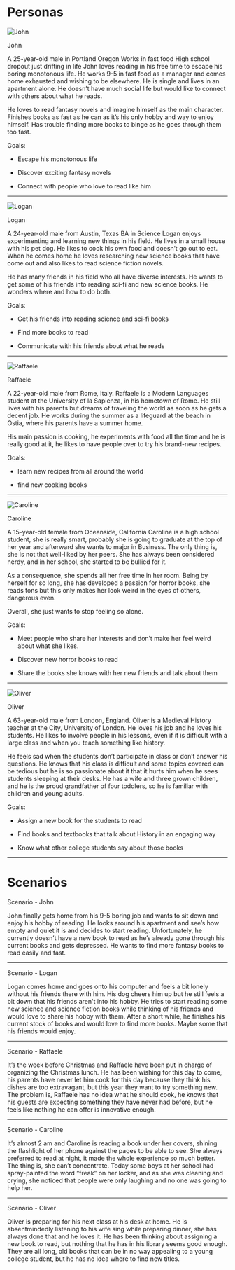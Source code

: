 # Personas

![John](John.jpeg)

John

A 25-year-old male in Portland Oregon
Works in fast food
High school dropout just drifting in life
John loves reading in his free time to escape his boring monotonous life. He works 9-5 in fast
food as a manager and comes home exhausted and wishing to be elsewhere. He is single and
lives in an apartment alone. He doesn’t have much social life but would like to connect with
others about what he reads.

He loves to read fantasy novels and imagine himself as the main character. Finishes books as
fast as he can as it’s his only hobby and way to enjoy himself. Has trouble finding more books to
binge as he goes through them too fast.

Goals:

- Escape his monotonous life

- Discover exciting fantasy novels

- Connect with people who love to read like him


---------------------------------------------------------

![Logan](Logan.jpeg)

Logan

A 24-year-old male from Austin, Texas
BA in Science
Logan enjoys experimenting and learning new things in his field. He lives in a small house with
his pet dog. He likes to cook his own food and doesn’t go out to eat. When he comes home he
loves researching new science books that have come out and also likes to read science fiction
novels.

He has many friends in his field who all have diverse interests. He wants to get some of his
friends into reading sci-fi and new science books. He wonders where and how to do both.

Goals:

- Get his friends into reading science and sci-fi books

- Find more books to read

- Communicate with his friends about what he reads

---------------------------------------------------------

![Raffaele](Raffaele.jpeg)

Raffaele

A 22-year-old male from Rome, Italy.
Raffaele is a Modern Languages student at the University of la Sapienza, in his hometown of
Rome. He still lives with his parents but dreams of traveling the world as soon as he gets a
decent job. He works during the summer as a lifeguard at the beach in Ostia, where his parents
have a summer home.

His main passion is cooking, he experiments with food all the time and he is really good at it, he
likes to have people over to try his brand-new recipes.

Goals:

- learn new recipes from all around the world

- find new cooking books

---------------------------------------------------------

![Caroline](Caroline.jpeg)

Caroline

A 15-year-old female from Oceanside, California
Caroline is a high school student, she is really smart, probably she is going to graduate at the
top of her year and afterward she wants to major in Business.
The only thing is, she is not that well-liked by her peers. She has always been considered nerdy,
and in her school, she started to be bullied for it.

As a consequence, she spends all her free time in her room. Being by herself for so long, she
has developed a passion for horror books, she reads tons but this only makes her look weird in
the eyes of others, dangerous even.

Overall, she just wants to stop feeling so alone.

Goals:

- Meet people who share her interests and don’t make her feel weird about what she likes.

- Discover new horror books to read

- Share the books she knows with her new friends and talk about them

---------------------------------------------------------

![Oliver](Oliver.jpeg)

Oliver

A 63-year-old male from London, England.
Oliver is a Medieval History teacher at the City, University of London. He loves his job and he
loves his students. He likes to involve people in his lessons, even if it is difficult with a large
class and when you teach something like history.

He feels sad when the students don’t participate in class or don’t answer his questions. He
knows that his class is difficult and some topics covered can be tedious but he is so passionate
about it that it hurts him when he sees students sleeping at their desks.
He has a wife and three grown children, and he is the proud grandfather of four toddlers, so he
is familiar with children and young adults.

Goals:

- Assign a new book for the students to read

- Find books and textbooks that talk about History in an engaging way

- Know what other college students say about those books

---------------------------------------------------------

# Scenarios

Scenario - John

John finally gets home from his 9-5 boring job and wants to sit down and enjoy his hobby of
reading. He looks around his apartment and see’s how empty and quiet it is and decides to start
reading. Unfortunately, he currently doesn’t have a new book to read as he’s already gone
through his current books and gets depressed. He wants to find more fantasy books to read
easily and fast.

---------------------------------------------------------

Scenario - Logan

Logan comes home and goes onto his computer and feels a bit lonely without his friends there
with him. His dog cheers him up but he still feels a bit down that his friends aren't into his hobby.
He tries to start reading some new science and science fiction books while thinking of his
friends and would love to share his hobby with them. After a short while, he finishes his current
stock of books and would love to find more books. Maybe some that his friends would enjoy.

---------------------------------------------------------

Scenario - Raffaele

It’s the week before Christmas and Raffaele have been put in charge of organizing the
Christmas lunch. He has been wishing for this day to come, his parents have never let him cook
for this day because they think his dishes are too extravagant, but this year they want to try
something new. The problem is, Raffaele has no idea what he should cook, he knows that his
guests are expecting something they have never had before, but he feels like nothing he can
offer is innovative enough.

---------------------------------------------------------

Scenario - Caroline

It’s almost 2 am and Caroline is reading a book under her covers, shining the flashlight of her
phone against the pages to be able to see. She always preferred to read at night, it made the
whole experience so much better. The thing is, she can’t concentrate. Today some boys at her
school had spray-painted the word “freak” on her locker, and as she was cleaning and crying,
she noticed that people were only laughing and no one was going to help her.

---------------------------------------------------------

Scenario - Oliver

Oliver is preparing for his next class at his desk at home. He is absentmindedly listening to his
wife sing while preparing dinner, she has always done that and he loves it. He has been thinking
about assigning a new book to read, but nothing that he has in his library seems good enough.
They are all long, old books that can be in no way appealing to a young college student, but he
has no idea where to find new titles.
